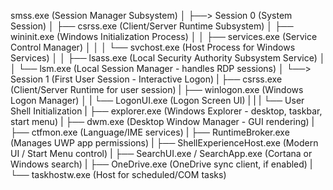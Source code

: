 smss.exe (Session Manager Subsystem)
│
├──> Session 0 (System Session)
│ ├── csrss.exe (Client/Server Runtime Subsystem)
│ ├── wininit.exe (Windows Initialization Process)
│ │ ├── services.exe (Service Control Manager)
│ │ │   └── svchost.exe (Host Process for Windows Services)
│ │ ├── lsass.exe (Local Security Authority Subsystem Service)
│ │ └── lsm.exe (Local Session Manager - handles RDP sessions)
│
└──> Session 1 (First User Session - Interactive Logon)
| ├── csrss.exe (Client/Server Runtime for user session)
| ├── winlogon.exe (Windows Logon Manager)
│ | └── LogonUI.exe (Logon Screen UI)
| |
| └── User Shell Initialization
|   ├── explorer.exe (Windows Explorer - desktop, taskbar, start menu)
|   ├── dwm.exe (Desktop Window Manager - GUI rendering)
|   ├── ctfmon.exe (Language/IME services)
|   ├── RuntimeBroker.exe (Manages UWP app permissions)
|   ├── ShellExperienceHost.exe (Modern UI / Start Menu control)
|   ├── SearchUI.exe / SearchApp.exe (Cortana or Windows search)
|   ├── OneDrive.exe (OneDrive sync client, if enabled)
|   └── taskhostw.exe (Host for scheduled/COM tasks)
